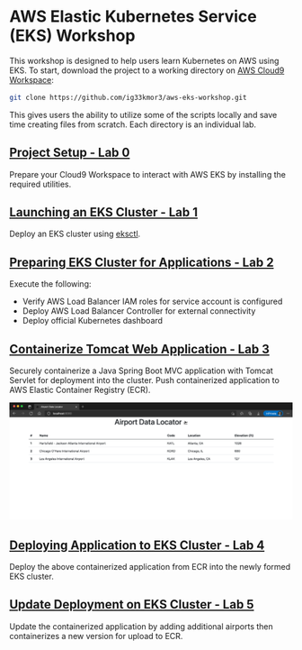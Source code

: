 # AWS Elastic Kubernetes Service (EKS) Workshop

This workshop is designed to help users learn Kubernetes on AWS using EKS. To start, download the project to a working directory on [AWS Cloud9 Workspace](https://console.aws.amazon.com/cloud9/home/product?p=c9&cp=bn&ad=c):

```bash
git clone https://github.com/ig33kmor3/aws-eks-workshop.git
```

This gives users the ability to utilize some of the scripts locally and save time creating files from scratch. Each directory is an individual lab. 

## [Project Setup - Lab 0](./0-setup)

Prepare your Cloud9 Workspace to interact with AWS EKS by installing the required utilities.

## [Launching an EKS Cluster - Lab 1](./1-launching-eks-cluster)

Deploy an EKS cluster using [eksctl](https://eksctl.io/).

## [Preparing EKS Cluster for Applications - Lab 2](./2-preparing-eks-cluster )

Execute the following:

* Verify AWS Load Balancer IAM roles for service account is configured
* Deploy AWS Load Balancer Controller for external connectivity
* Deploy official Kubernetes dashboard

## [Containerize Tomcat Web Application - Lab 3](./3-containerize-web-application)

Securely containerize a Java Spring Boot MVC application with Tomcat Servlet for deployment into the cluster. Push containerized application to AWS Elastic Container Registry (ECR).

![airport-data](./3-containerize-web-application/airplane-data/app.png)

## [Deploying Application to EKS Cluster - Lab 4](./4-deploying-application-into-eks)

Deploy the above containerized application from ECR into the newly formed EKS cluster.

## [Update Deployment on EKS Cluster - Lab 5](./5-update-application-deployment)

Update the containerized application by adding additional airports then containerizes a new version for upload to ECR.
